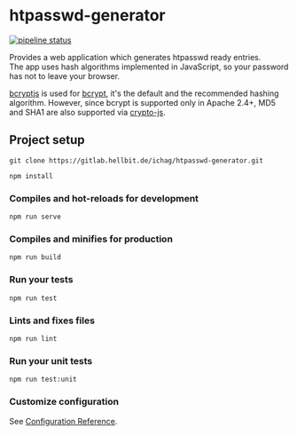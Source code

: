 # htpasswd-generator
[![pipeline status](https://gitlab.hellbit.de/ichag/htpasswd-generator/badges/master/pipeline.svg)](https://gitlab.hellbit.de/ichag/htpasswd-generator/commits/master)

Provides a web application which generates htpasswd ready entries.  
The app uses hash algorithms implemented in JavaScript, so your password has not to leave your browser.
 
[bcryptjs](https://github.com/dcodeIO/bcrypt.js/) is used for [bcrypt](https://en.wikipedia.org/wiki/Bcrypt), it's the default and the recommended hashing algorithm.
However, since bcrypt is supported only in Apache 2.4+, MD5 and SHA1 are also supported via [crypto-js](https://github.com/brix/crypto-js).


## Project setup

```
git clone https://gitlab.hellbit.de/ichag/htpasswd-generator.git
```

```
npm install
```

### Compiles and hot-reloads for development
```
npm run serve
```

### Compiles and minifies for production
```
npm run build
```

### Run your tests
```
npm run test
```

### Lints and fixes files
```
npm run lint
```

### Run your unit tests
```
npm run test:unit
```

### Customize configuration
See [Configuration Reference](https://cli.vuejs.org/config/).
